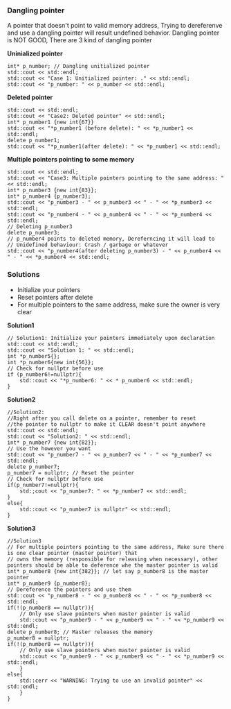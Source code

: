 ### Dangling pointer

A pointer that doesn't point to valid memory address, Trying to dereferenve and use a dangling pointer will result undefined behavior. Dangling pointer is NOT GOOD, There are 3 kind of dangling pointer

**Uninialized pointer**

	int* p_number; // Dangling unitialized pointer
	std::cout << std::endl;
	std::cout << "Case 1: Unitialized pointer: ." << std::endl;
	std::cout << "p_number: " << p_number << std::endl;

**Deleted pointer**

	std::cout << std::endl;
	std::cout << "Case2: Deleted pointer" << std::endl;
	int* p_number1 {new int{67}}
	std::cout << "*p_number1 (before delete): " << *p_number1 << std::endl;
	delete p_number1;
	std::cout << "*p_number1(after delete): " << *p_number1 << std::endl;

**Multiple pointers pointing to some memory**

	std::cout << std::endl;
	std::cout << "Case3: Multiple pointers pointing to the same address: " << std::endl;
	int* p_number3 {new int{83}};
	int* p_number4 {p_number3};
	std::cout << "p_number3 - " << p_number3 << " - " << *p_number3 << std::endl;
	std::cout << "p_number4 - " << p_number4 << " - " << *p_number4 << std::endl;
	// Deleting p_number3
	delete p_number3;
	// p_number4 points to deleted memory, Dereferncing it will lead to
	// Unidefined behaviour: Crash / garbage or whatever
	std::cout << "p_number4(after deleting p_number3) - " << p_number4 << " - " << *p_number4 << std::endl;

### Solutions
- Initialize your pointers
- Reset pointers after delete
- For multiple pointers to the same address, make sure the owner is very clear

**Solution1**

	// Solution1: Initialize your pointers immediately upon declaration
	std::cout << std::endl;
	std::cout << "Solution 1: " << std::endl;
	int *p_number5{};
	int *p_number6{new int{56}};
	// Check for nullptr before use
	if (p_number6!=nullptr){
		std::cout << "*p_number6: " << * p_number6 << std::endl;
	}

**Solution2**

	//Solution2:
	//Right after you call delete on a pointer, remember to reset
	//the pointer to nullptr to make it CLEAR doesn't point anywhere
	std::cout << std::endl;
	std::cout << "Solution2: " << std::endl;
	int* p_number7 {new int{82}};
	// Use the however you want
	std::cout << "p_number7 - " << p_number7 << " - " << *p_number7 << std::endl;
	delete p_number7;
	p_number7 = nullptr; // Reset the pointer
	// Check for nullptr before use
	if(p_number7!=nullptr){
		std:;cout << "p_number7: " << *p_number7 << std::endl;
	}
	else{
		std::cout << "p_number7 is nullptr" << std::endl;
	}

**Solution3**

	//Solution3 
	// For multiple pointers pointing to the same address, Make sure there is one clear pointer (master pointer) that
	// owns the memory (responsible for releasing when necessary), other pointers should be able to deference whe the master pointer is valid
	int* p_number8 {new int{382}}; // let say p_number8 is the master pointer
	int* p_number9 {p_number8};
	// Dereference the pointers and use them
	std::cout << "p_number8 - " << p_number8 << " - " << *p_number8 << std::endl;
	if(!(p_number8 == nullptr)){
		// Only use slave pointers when master pointer is valid
		std::cout << "p_number9 - " << p_number9 << " - " << *p_number9 << std::endl;
	delete p_number8; // Master releases the memory
	p_number8 = nullptr;
	if(!(p_number8 == nullptr)){
		// Only use slave pointers when master pointer is valid
		std::cout << "p_number9 - " << p_number9 << " - " << *p_number9 << std::endl;
		}
	else{
		std::cerr << "WARNING: Trying to use an invalid pointer" << std::endl;
		}
	}
